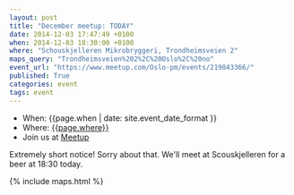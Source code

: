 ```yaml
---
layout: post
title: "December meetup: TODAY"
date: 2014-12-03 17:47:49 +0100
when: 2014-12-03 18:30:00 +0100
where: "Schouskjelleren Mikrobryggeri, Trondheimsveien 2"
maps_query: "Trondheimsveien%202%2C%20Oslo%2C%20no"
event_url: "https://www.meetup.com/Oslo-pm/events/219043366/"
published: True
categories: event
tags: event
---
```


* When: {{page.when | date: site.event_date_format }}
* Where: [{{page.where}}]({{site.maps_url}}{{page.maps_query}})
* Join us at [Meetup]({{page.event_url}})

Extremely short notice! Sorry about that. We&#39;ll meet at Scouskjelleren for a beer at 18:30 today.

{% include maps.html %}